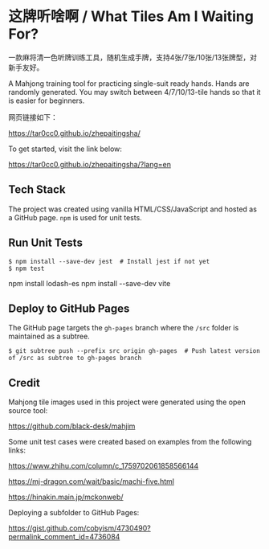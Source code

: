 # 这牌听啥啊 / What Tiles Am I Waiting For?

一款麻将清一色听牌训练工具，随机生成手牌，支持4张/7张/10张/13张牌型，对新手友好。

A Mahjong training tool for practicing single-suit ready hands. Hands are randomly generated. You may switch between 4/7/10/13-tile hands so that it is easier for beginners.

网页链接如下：

https://tar0cc0.github.io/zhepaitingsha/

To get started, visit the link below:

https://tar0cc0.github.io/zhepaitingsha/?lang=en

## Tech Stack

The project was created using vanilla HTML/CSS/JavaScript and hosted as a GitHub page. `npm` is used for unit tests.

## Run Unit Tests

```shell
$ npm install --save-dev jest  # Install jest if not yet
$ npm test
```

npm install lodash-es
npm install --save-dev vite

## Deploy to GitHub Pages

The GitHub page targets the `gh-pages` branch where the `/src` folder is maintained as a subtree.

```shell
$ git subtree push --prefix src origin gh-pages  # Push latest version of /src as subtree to gh-pages branch
```

## Credit

Mahjong tile images used in this project were generated using the open source tool:

https://github.com/black-desk/mahjim

Some unit test cases were created based on examples from the following links:

https://www.zhihu.com/column/c_1759702061858566144

https://mj-dragon.com/wait/basic/machi-five.html

https://hinakin.main.jp/mckonweb/

Deploying a subfolder to GitHub Pages:

https://gist.github.com/cobyism/4730490?permalink_comment_id=4736084
